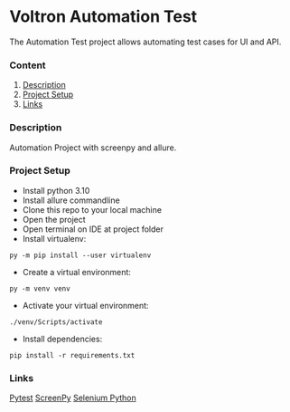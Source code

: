 # Voltron Automation Test

The Automation Test project allows automating test cases for UI and API.

### Content
1. [Description](#description)
2. [Project Setup](#project-setup)
3. [Links](#links)

### Description
Automation Project with screenpy and allure.
### Project Setup
* Install python 3.10
* Install allure commandline
* Clone this repo to your local machine
* Open the project
* Open terminal on IDE at project folder
* Install virtualenv:
```
py -m pip install --user virtualenv
```
* Create a virtual environment:
```
py -m venv venv
```
* Activate your virtual environment:
```
./venv/Scripts/activate
```
* Install dependencies:
```
pip install -r requirements.txt
```
### Links
[Pytest](https://docs.pytest.org/en/7.2.x/contents.html)
[ScreenPy](https://screenpy-docs.readthedocs.io/en/latest/)
[Selenium Python](https://selenium-python.readthedocs.io/)